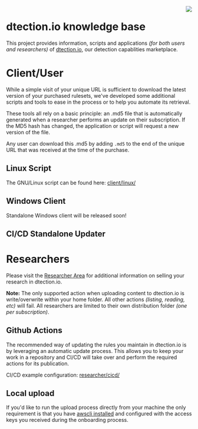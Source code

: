 <img align="right" src="https://dtection.io/logo.png">

# dtection.io knowledge base

This project provides information, scripts and applications *(for both users and researchers)* of [dtection.io](https://dtection.io), our detection capablities marketplace.

# Client/User

While a simple visit of your unique URL is sufficient to download the latest version of your purchased rulesets, we've developed some additional scripts and tools to ease in the process or to help you automate its retrieval.

These tools all rely on a basic principle: an .md5 file that is automatically generated when a researcher performs an update on their subscription. If the MD5 hash has changed, the application or script will request a new version of the file.

Any user can download this .md5 by adding `.md5` to the end of the unique URL that was received at the time of the purchase.

## Linux Script

The GNU/Linux script can be found here: [client/linux/](./client/linux)

## Windows Client
Standalone Windows client will be released soon!

## CI/CD Standalone Updater

# Researchers

Please visit the [Researcher Area](https://dtection.io/developers) for additional information on selling your research in dtection.io.

**Note:** The only supported action when uploading content to dtection.io is write/overwrite within your home folder. All other actions *(listing, reading, etc)* will fail. All researchers are limited to their own distribution folder *(one per subscription)*.

## Github Actions

The recommended way of updating the rules you maintain in dtection.io is by leveraging an automatic update process. This allows you to keep your work in a repository and CI/CD will take over and perform the required actions for its publication. 

CI/CD example configuration: [researcher/cicd/](./researcher/cicd/)

## Local upload

If you'd like to run the upload process directly from your machine the only requirement is that you have [awscli installed](https://docs.aws.amazon.com/cli/latest/userguide/install-cliv2.html) and configured with the access keys you received during the onboarding process. 
